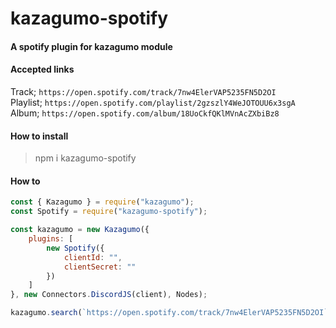 # kazagumo-spotify
#### A spotify plugin for kazagumo module

#### Accepted links
Track; `https://open.spotify.com/track/7nw4ElerVAP5235FN5D2OI`    
Playlist; `https://open.spotify.com/playlist/2gzszlY4WeJOTOUU6x3sgA`    
Album; `https://open.spotify.com/album/18UoCkfQKlMVnAcZXbiBz8`

#### How to install
> npm i kazagumo-spotify

#### How to 
```js
const { Kazagumo } = require("kazagumo");
const Spotify = require("kazagumo-spotify");

const kazagumo = new Kazagumo({
    plugins: [
        new Spotify({
            clientId: "",
            clientSecret: ""
        })
    ]
}, new Connectors.DiscordJS(client), Nodes);

kazagumo.search(`https://open.spotify.com/track/7nw4ElerVAP5235FN5D2OI`)
```